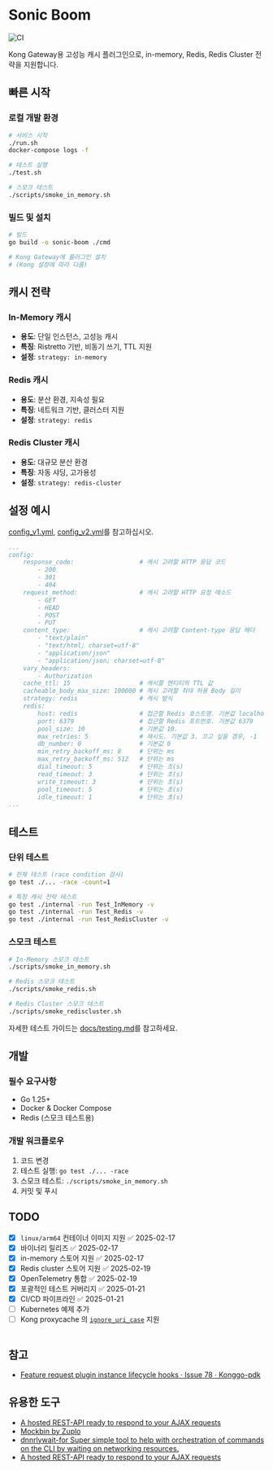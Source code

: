 # Sonic Boom

![CI](https://github.com/unchartedsky/sonic-boom/workflows/CI/badge.svg)

Kong Gateway용 고성능 캐시 플러그인으로, in-memory, Redis, Redis Cluster 전략을 지원합니다.

## 빠른 시작

### 로컬 개발 환경

```bash
# 서비스 시작
./run.sh
docker-compose logs -f

# 테스트 실행
./test.sh

# 스모크 테스트
./scripts/smoke_in_memory.sh
```

### 빌드 및 설치

```bash
# 빌드
go build -o sonic-boom ./cmd

# Kong Gateway에 플러그인 설치
# (Kong 설정에 따라 다름)
```

## 캐시 전략

### In-Memory 캐시
- **용도**: 단일 인스턴스, 고성능 캐시
- **특징**: Ristretto 기반, 비동기 쓰기, TTL 지원
- **설정**: `strategy: in-memory`

### Redis 캐시
- **용도**: 분산 환경, 지속성 필요
- **특징**: 네트워크 기반, 클러스터 지원
- **설정**: `strategy: redis`

### Redis Cluster 캐시
- **용도**: 대규모 분산 환경
- **특징**: 자동 샤딩, 고가용성
- **설정**: `strategy: redis-cluster`

## 설정 예시

[config_v1.yml](./config_v1.yml), [config_v2.yml](./config_v2.yml)를 참고하십시오.

```yaml
...
config:
    response_code:                  # 캐시 고려할 HTTP 응답 코드
        - 200
        - 301
        - 404
    request_method:                 # 캐시 고려할 HTTP 요청 메소드
        - GET
        - HEAD
        - POST
        - PUT
    content_type:                   # 캐시 고려할 Content-type 응답 헤더
        - "text/plain"
        - "text/html; charset=utf-8"
        - "application/json"
        - "application/json; charset=utf-8"
    vary_headers:
        - Authorization
    cache_ttl: 15                   # 캐시할 엔티티의 TTL 값
    cacheable_body_max_size: 100000 # 캐시 고려할 최대 허용 Body 길이
    strategy: redis                 # 캐시 방식
    redis:
        host: redis                 # 접근할 Redis 호스트명. 기본값 localhost
        port: 6379                  # 접근할 Redis 포트번호. 기본값 6379
        pool_size: 10               # 기본값 10.
        max_retries: 5              # 재시도. 기본값 3. 끄고 싶을 경우, -1
        db_number: 0                # 기본값 0
        min_retry_backoff_ms: 8     # 단위는 ms
        max_retry_backoff_ms: 512   # 단위는 ms
        dial_timeout: 5             # 단위는 초(s)
        read_timeout: 3             # 단위는 초(s)
        write_timeout: 3            # 단위는 초(s)
        pool_timeout: 5             # 단위는 초(s)
        idle_timeout: 1             # 단위는 초(s)
...
```

## 테스트

### 단위 테스트
```bash
# 전체 테스트 (race condition 검사)
go test ./... -race -count=1

# 특정 캐시 전략 테스트
go test ./internal -run Test_InMemory -v
go test ./internal -run Test_Redis -v
go test ./internal -run Test_RedisCluster -v
```

### 스모크 테스트
```bash
# In-Memory 스모크 테스트
./scripts/smoke_in_memory.sh

# Redis 스모크 테스트
./scripts/smoke_redis.sh

# Redis Cluster 스모크 테스트
./scripts/smoke_rediscluster.sh
```

자세한 테스트 가이드는 [docs/testing.md](./docs/testing.md)를 참고하세요.

## 개발

### 필수 요구사항
- Go 1.25+
- Docker & Docker Compose
- Redis (스모크 테스트용)

### 개발 워크플로우
1. 코드 변경
2. 테스트 실행: `go test ./... -race`
3. 스모크 테스트: `./scripts/smoke_in_memory.sh`
4. 커밋 및 푸시

## TODO

- [x] `linux/arm64` 컨테이너 이미지 지원 ✅ 2025-02-17
- [x] 바이너리 릴리즈 ✅ 2025-02-17
- [x] in-memory 스토어 지원 ✅ 2025-02-17
- [x] Redis cluster 스토어 지원 ✅ 2025-02-19
- [x] OpenTelemetry 통합 ✅ 2025-02-19
- [x] 포괄적인 테스트 커버리지 ✅ 2025-01-21
- [x] CI/CD 파이프라인 ✅ 2025-01-21
- [ ] Kubernetes 예제 추가
- [ ] Kong proxycache 의 [`ignore_uri_case`](https://github.com/Kong/kong/blob/a4c0b461345d431067a2bfb7645434212eed7e5b/kong/plugins/proxy-cache/handler.lua#L247) 지원

```yaml

```

## 참고

- [Feature request plugin instance lifecycle hooks · Issue 78 · Konggo-pdk](https://github.com/Kong/go-pdk/issues/78)

## 유용한 도구

- [A hosted REST-API ready to respond to your AJAX requests](https://reqres.in/)
- [Mockbin by Zuplo](https://mockbin.io/)
- [dnnrlywait-for Super simple tool to help with orchestration of commands on the CLI by waiting on networking resources.](https://github.com/dnnrly/wait-for)
- [A hosted REST-API ready to respond to your AJAX requests](https://reqres.in/)
